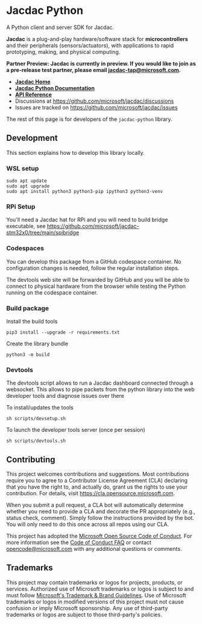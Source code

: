 # Jacdac Python

A Python client and server SDK for Jacdac.

**Jacdac** is a plug-and-play hardware/software stack
for **microcontrollers** and their peripherals (sensors/actuators),
with applications to rapid prototyping, making, and physical computing.

**Partner Preview: Jacdac is currently in preview. If you would like to join as a pre-release test partner, please email jacdac-tap@microsoft.com.**

-   **[Jacdac Home](https://aka.ms/jacdac/)**
-   **[Jacdac Python Documentation](https://microsoft.github.io/jacdac-docs/clients/python/)**
-   **[API Reference](https://jacdac-python.readthedocs.io/)**
-   Discussions at https://github.com/microsoft/jacdac/discussions
-   Issues are tracked on https://github.com/microsoft/jacdac/issues

The rest of this page is for developers of the `jacdac-python` library.

## Development

This section explains how to develop this library locally.

### WSL setup

```
sudo apt update
sudo apt upgrade
sudo apt install python3 python3-pip ipython3 python3-venv
```

### RPi Setup

You'll need a Jacdac hat for RPi and you will need to build bridge executable,
see https://github.com/microsoft/jacdac-stm32x0/tree/main/spibridge

### Codespaces

You can develop this package from a GitHub codespace container. 
No configuration changes is needed, follow the regular installation steps.

The devtools web site will be forwarded by GitHub and you will be able to connect to physical hardware
from the browser while testing the Python running on the codespace container. 

### Build package

Install the build tools

```
pip3 install --upgrade -r requirements.txt
```

Create the library bundle

```
python3 -m build
```

### Devtools

The devtools script allows to run a Jacdac dashboard connected through a websocket. This allows
to pipe packets from the python library into the web developer tools and diagnose issues over there

To install/updates the tools

```
sh scripts/devsetup.sh
```

To launch the developer tools server (once per session)

```
sh scripts/devtools.sh
```

## Contributing

This project welcomes contributions and suggestions. Most contributions require you to agree to a
Contributor License Agreement (CLA) declaring that you have the right to, and actually do, grant us
the rights to use your contribution. For details, visit https://cla.opensource.microsoft.com.

When you submit a pull request, a CLA bot will automatically determine whether you need to provide
a CLA and decorate the PR appropriately (e.g., status check, comment). Simply follow the instructions
provided by the bot. You will only need to do this once across all repos using our CLA.

This project has adopted the [Microsoft Open Source Code of Conduct](https://opensource.microsoft.com/codeofconduct/).
For more information see the [Code of Conduct FAQ](https://opensource.microsoft.com/codeofconduct/faq/) or
contact [opencode@microsoft.com](mailto:opencode@microsoft.com) with any additional questions or comments.

## Trademarks

This project may contain trademarks or logos for projects, products, or services. Authorized use of Microsoft
trademarks or logos is subject to and must follow
[Microsoft's Trademark & Brand Guidelines](https://www.microsoft.com/en-us/legal/intellectualproperty/trademarks/usage/general).
Use of Microsoft trademarks or logos in modified versions of this project must not cause confusion or imply Microsoft sponsorship.
Any use of third-party trademarks or logos are subject to those third-party's policies.
